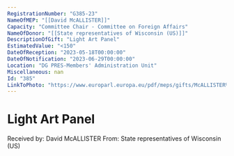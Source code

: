 ```yaml
---
RegistrationNumber: "G385-23"
NameOfMEP: "[[David McALLISTER]]"
Capacity: "Committee Chair - Committee on Foreign Affairs"
NameOfDonor: "[[State representatives of Wisconsin (US)]]"
DescriptionOfGift: "Light Art Panel"
EstimatedValue: "<150"
DateOfReception: "2023-05-18T00:00:00"
DateOfNotification: "2023-06-29T00:00:00"
Location: "DG PRES-Members' Administration Unit"
Miscellaneous: nan
Id: "385"
LinkToPhoto: "https://www.europarl.europa.eu/pdf/meps/gifts/McALLISTER%20David_G385-23.jpg#"
---
```


# Light Art Panel

Received by: David McALLISTER
From: State representatives of Wisconsin (US)
